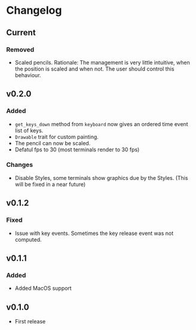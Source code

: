 # Changelog
## Current
### Removed
- Scaled pencils. Rationale:
  The management is very little intuitive, when the position is scaled and when not.
  The user should control this behaviour.
## v0.2.0
### Added
- `get_keys_down` method from `keyboard` now gives an ordered time event list of keys.
- `Drawable` trait for custom painting.
- The pencil can now be scaled.
- Defatul fps to 30 (most terminals render to 30 fps)

### Changes
- Disable Styles, some terminals show graphics due by the Styles. (This will be fixed in a near future)

## v0.1.2
### Fixed
- Issue with key events. Sometimes the key release event was not computed.

## v0.1.1
### Added
- Added MacOS support

## v0.1.0
- First release
